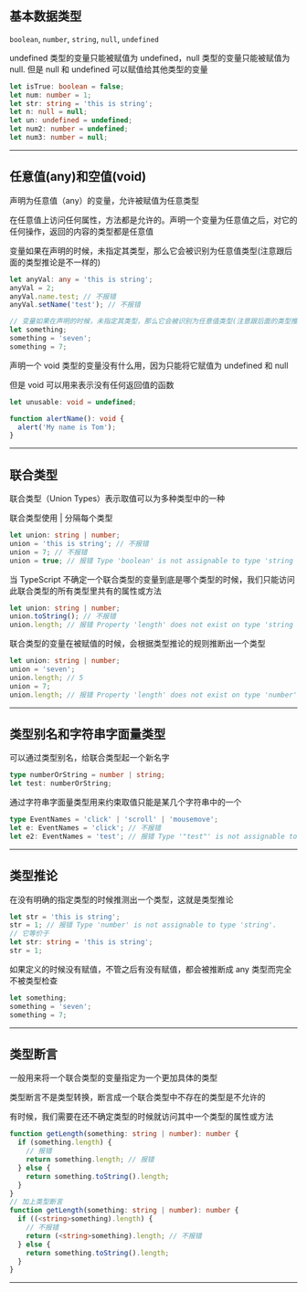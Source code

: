 ## 基本数据类型

`boolean`, `number`, `string`, `null`, `undefined`

undefined 类型的变量只能被赋值为 undefined，null 类型的变量只能被赋值为 null.
但是 null 和 undefined 可以赋值给其他类型的变量

```ts
let isTrue: boolean = false;
let num: number = 1;
let str: string = 'this is string';
let n: null = null;
let un: undefined = undefined;
let num2: number = undefined;
let num3: number = null;
```

---

## 任意值(any)和空值(void)

声明为任意值（any）的变量，允许被赋值为任意类型

在任意值上访问任何属性，方法都是允许的。声明一个变量为任意值之后，对它的任何操作，返回的内容的类型都是任意值

变量如果在声明的时候，未指定其类型，那么它会被识别为任意值类型(注意跟后面的类型推论是不一样的)

```ts
let anyVal: any = 'this is string';
anyVal = 2;
anyVal.name.test; // 不报错
anyVal.setName('test'); // 不报错

// 变量如果在声明的时候，未指定其类型，那么它会被识别为任意值类型(注意跟后面的类型推论是不一样的)
let something;
something = 'seven';
something = 7;
```

声明一个 void 类型的变量没有什么用，因为只能将它赋值为 undefined 和 null

但是 void 可以用来表示没有任何返回值的函数

```ts
let unusable: void = undefined;

function alertName(): void {
  alert('My name is Tom');
}
```

---

## 联合类型

联合类型（Union Types）表示取值可以为多种类型中的一种

联合类型使用 | 分隔每个类型

```ts
let union: string | number;
union = 'this is string'; // 不报错
union = 7; // 不报错
union = true; // 报错 Type 'boolean' is not assignable to type 'string | number'.
```

当 TypeScript 不确定一个联合类型的变量到底是哪个类型的时候，我们只能访问此联合类型的所有类型里共有的属性或方法

```ts
let union: string | number;
union.toString(); // 不报错
union.length; // 报错 Property 'length' does not exist on type 'string | number'.
```

联合类型的变量在被赋值的时候，会根据类型推论的规则推断出一个类型

```ts
let union: string | number;
union = 'seven';
union.length; // 5
union = 7;
union.length; // 报错 Property 'length' does not exist on type 'number'.
```

---

## 类型别名和字符串字面量类型

可以通过类型别名，给联合类型起一个新名字

```ts
type numberOrString = number | string;
let test: numberOrString;
```

通过字符串字面量类型用来约束取值只能是某几个字符串中的一个

```ts
type EventNames = 'click' | 'scroll' | 'mousemove';
let e: EventNames = 'click'; // 不报错
let e2: EventNames = 'test'; // 报错 Type '"test"' is not assignable to type 'EventNames'.
```

---

## 类型推论

在没有明确的指定类型的时候推测出一个类型，这就是类型推论

```ts
let str = 'this is string';
str = 1; // 报错 Type 'number' is not assignable to type 'string'.
// 它等价于
let str: string = 'this is string';
str = 1;
```

如果定义的时候没有赋值，不管之后有没有赋值，都会被推断成 any 类型而完全不被类型检查

```ts
let something;
something = 'seven';
something = 7;
```

---

## 类型断言

一般用来将一个联合类型的变量指定为一个更加具体的类型

类型断言不是类型转换，断言成一个联合类型中不存在的类型是不允许的

有时候，我们需要在还不确定类型的时候就访问其中一个类型的属性或方法

```ts
function getLength(something: string | number): number {
  if (something.length) {
    // 报错
    return something.length; // 报错
  } else {
    return something.toString().length;
  }
}
// 加上类型断言
function getLength(something: string | number): number {
  if ((<string>something).length) {
    // 不报错
    return (<string>something).length; // 不报错
  } else {
    return something.toString().length;
  }
}
```

---
